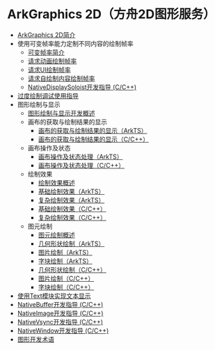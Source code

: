 # ArkGraphics 2D（方舟2D图形服务）

- [ArkGraphics 2D简介](arkgraphics2D-introduction.md)
- 使用可变帧率能力定制不同内容的绘制帧率<!--displaysync-->
  - [可变帧率简介](displaysync-overview.md)
  - [请求动画绘制帧率](displaysync-animation.md)
  - [请求UI绘制帧率](displaysync-ui.md)
  - [请求自绘制内容绘制帧率](displaysync-xcomponent.md)
  - [NativeDisplaySoloist开发指导 (C/C++)](displaysoloist-native-guidelines.md)
- [过度绘制调试使用指导](overdraw-dfx-guidelines.md)
- 图形绘制与显示<!--graphic-drawing-->
  - [图形绘制与显示开发概述](graphic-drawing-overview.md)
  - 画布的获取与绘制结果的显示<!--canvas-get-result-draw-->
    - [画布的获取与绘制结果的显示（ArkTS）](canvas-get-result-draw-arkts.md)
    - [画布的获取与绘制结果的显示（C/C++）](canvas-get-result-draw-c.md)
  - 画布操作及状态<!--canvas-operation-state-->
    - [画布操作及状态处理（ArkTS）](canvas-operation-state-arkts.md)
    - [画布操作及状态处理（C/C++）](canvas-operation-state-c.md)
  - 绘制效果<!--drawing-effect-->
    - [绘制效果概述](drawing-effect-overview.md)
    - [基础绘制效果（ArkTS）](basic-drawing-effect-arkts.md)
    - [复杂绘制效果（ArkTS）](complex-drawing-effect-arkts.md)
    - [基础绘制效果（C/C++）](basic-drawing-effect-c.md)
    - [复杂绘制效果（C/C++）](complex-drawing-effect-c.md)
  - 图元绘制<!--primitive-drawing-->
    - [图元绘制概述](primitive-drawing-overview.md)
    - [几何形状绘制（ArkTS）](geometric-shape-drawing-arkts.md)
    - [图片绘制（ArkTS）](pixelmap-drawing-arkts.md)
    - [字块绘制（ArkTS）](textblock-drawing-arkts.md)
    - [几何形状绘制（C/C++）](geometric-shape-drawing-c.md)
    - [图片绘制（C/C++）](pixelmap-drawing-c.md)
    - [字块绘制（C/C++）](textblock-drawing-c.md)
- [使用Text模块实现文本显示](text-js-guidelines.md)
- [NativeBuffer开发指导 (C/C++)](native-buffer-guidelines.md)
- [NativeImage开发指导 (C/C++)](native-image-guidelines.md)
- [NativeVsync开发指导 (C/C++)](native-vsync-guidelines.md)
- [NativeWindow开发指导 (C/C++)](native-window-guidelines.md)
- [图形开发术语](graphic-term.md)

